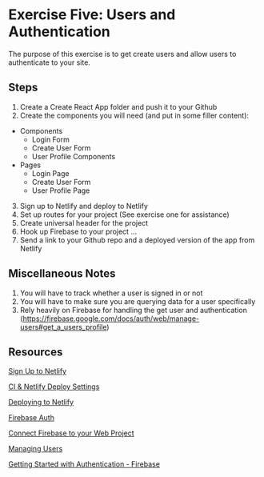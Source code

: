 # Exercise Five: Users and Authentication

The purpose of this exercise is to get create users and allow users to authenticate to your site.

## Steps

1. Create a Create React App folder and push it to your Github
2. Create the components you will need (and put in some filler content):

- Components
  - Login Form
  - Create User Form
  - User Profile Components
- Pages
  - Login Page
  - Create User Form
  - User Profile Page

3. Sign up to Netlify and deploy to Netlify
4. Set up routes for your project (See exercise one for assistance)
5. Create universal header for the project
6. Hook up Firebase to your project
   ...
7. Send a link to your Github repo and a deployed version of the app from Netlify

## Miscellaneous Notes

1. You will have to track whether a user is signed in or not
2. You will have to make sure you are querying data for a user specifically
3. Rely heavily on Firebase for handling the get user and authentication (https://firebase.google.com/docs/auth/web/manage-users#get_a_users_profile)

## Resources

[Sign Up to Netlify](https://www.netlify.com/)

[CI & Netlify Deploy Settings](https://dev.to/easybuoy/deploying-react-app-from-github-to-netlify-3a9j)

[Deploying to Netlify](https://docs.netlify.com/site-deploys/overview/#branch-deploy-controls)

[Firebase Auth](https://firebase.google.com/docs/auth)

[Connect Firebase to your Web Project](https://firebase.google.com/docs/web/setup)

[Managing Users](https://firebase.google.com/docs/auth/web/manage-users#get_the_currently_signed-in_user)

[Getting Started with Authentication - Firebase](https://firebase.google.com/docs/auth/web/start)
